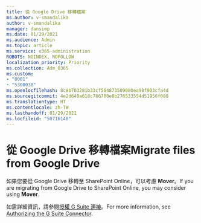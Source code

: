 ```yaml
---
title: 從 Google Drive 移轉檔案
ms.author: v-smandalika
author: v-smandalika
manager: dansimp
ms.date: 01/29/2021
ms.audience: Admin
ms.topic: article
ms.service: o365-administration
ROBOTS: NOINDEX, NOFOLLOW
localization_priority: Priority
ms.collection: Adm_O365
ms.custom:
- "8001"
- "5300030"
ms.openlocfilehash: 8c8b703281b33cf564873509080ea98f903cfa4d
ms.sourcegitcommit: 4e2d640a618c786700e8b276533554d51956f080
ms.translationtype: HT
ms.contentlocale: zh-TW
ms.lasthandoff: 01/29/2021
ms.locfileid: "50716140"
---
```

# <a name="migrate-files-from-google-drive"></a><span data-ttu-id="81fcd-102">從 Google Drive 移轉檔案</span><span class="sxs-lookup"><span data-stu-id="81fcd-102">Migrate files from Google Drive</span></span>

<span data-ttu-id="81fcd-103">如果您要從 Google Drive 移轉至 SharePoint Online，可以考慮 **Mover**。</span><span class="sxs-lookup"><span data-stu-id="81fcd-103">If you are migrating from Google Drive to SharePoint Online, you may consider using **Mover**.</span></span>

<span data-ttu-id="81fcd-104">如需詳細資訊，請參閱[授權 G Suite 連接](https://docs.microsoft.com/sharepointmigration/mover-gsuite)。</span><span class="sxs-lookup"><span data-stu-id="81fcd-104">For more information, see [Authorizing the G Suite Connector](https://docs.microsoft.com/sharepointmigration/mover-gsuite).</span></span>
